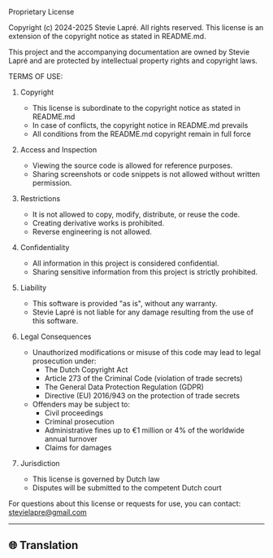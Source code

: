 Proprietary License

Copyright (c) 2024-2025 Stevie Lapré. All rights reserved.
This license is an extension of the copyright notice as stated in README.md.

This project and the accompanying documentation are owned by Stevie Lapré and are protected by intellectual property rights and copyright laws.

TERMS OF USE:

1. Copyright
   - This license is subordinate to the copyright notice as stated in README.md
   - In case of conflicts, the copyright notice in README.md prevails
   - All conditions from the README.md copyright remain in full force

2. Access and Inspection
   - Viewing the source code is allowed for reference purposes.
   - Sharing screenshots or code snippets is not allowed without written permission.

3. Restrictions
   - It is not allowed to copy, modify, distribute, or reuse the code.
   - Creating derivative works is prohibited.
   - Reverse engineering is not allowed.

4. Confidentiality
   - All information in this project is considered confidential.
   - Sharing sensitive information from this project is strictly prohibited.

5. Liability
   - This software is provided "as is", without any warranty.
   - Stevie Lapré is not liable for any damage resulting from the use of this software.

6. Legal Consequences
   - Unauthorized modifications or misuse of this code may lead to legal prosecution under:
     * The Dutch Copyright Act
     * Article 273 of the Criminal Code (violation of trade secrets)
     * The General Data Protection Regulation (GDPR)
     * Directive (EU) 2016/943 on the protection of trade secrets
   - Offenders may be subject to:
     * Civil proceedings
     * Criminal prosecution
     * Administrative fines up to €1 million or 4% of the worldwide annual turnover
     * Claims for damages

7. Jurisdiction
   - This license is governed by Dutch law
   - Disputes will be submitted to the competent Dutch court

For questions about this license or requests for use, you can contact: stevielapre@gmail.com

---

## 🌐 Translation

<!--
**[Klik hier voor de Nederlandse versie](https://github.com/StevieLearningRepositories/Curriculum_Vitae/blob/test/LICENSE_NL.md)**
-->